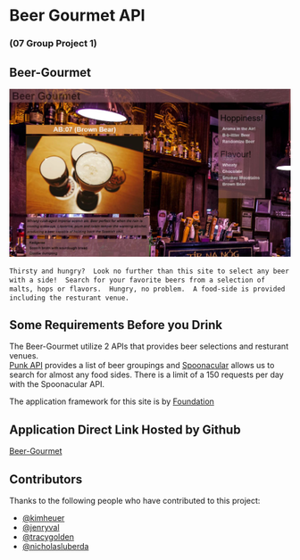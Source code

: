 # Beer Gourmet API
### (07 Group Project 1)

## Beer-Gourmet

![](\images\eximage.jpg)
```
Thirsty and hungry?  Look no further than this site to select any beer with a side!  Search for your favorite beers from a selection of malts, hops or flavors.  Hungry, no problem.  A food-side is provided including the resturant venue.  
```

## Some Requirements Before you Drink

The Beer-Gourmet utilize 2 APIs that provides beer selections and resturant venues.  
[Punk API](https://api.punkapi.com/) provides a list of beer groupings and [Spoonacular](https://api.spoonacular.com/) allows us to search for almost any food sides.  There is a limit of a 150 requests per day with the Spoonacular API.

The application framework for this site is by [Foundation](https://get.foundation/index.html)


## Application Direct Link Hosted by Github

[Beer-Gourmet](https://jenryval.github.io/Beer-Gourmet/)


## Contributors

Thanks to the following people who have contributed to this project:

* [@kimheuer](https://github.com/bootcampdev)
* [@jenryval](https://github.com/jenryval)
* [@tracygolden](https://github.com/tracy80s2003)
* [@nicholasluberda](https://github.com/)